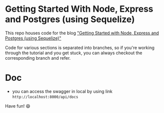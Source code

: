 # Getting Started With Node, Express and Postgres (using Sequelize)

This repo houses code for the blog ["Getting Started with Node, Express and Postgres (using Sequelize)"](https://scotch.io/tutorials/getting-started-with-node-express-and-postgres-using-sequelize)

Code for various sections is separated into branches, so if you're working through the tutorial and you get stuck, you can always checkout the corresponding branch and refer.

# Doc 
- you can access the swagger in local by using link `http://localhost:8000/api/docs`

Have fun! 😄
